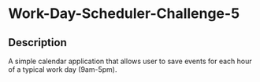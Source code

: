 # Work-Day-Scheduler-Challenge-5

## Description

A simple calendar application that allows user to save events for each hour of a typical work day (9am-5pm).
